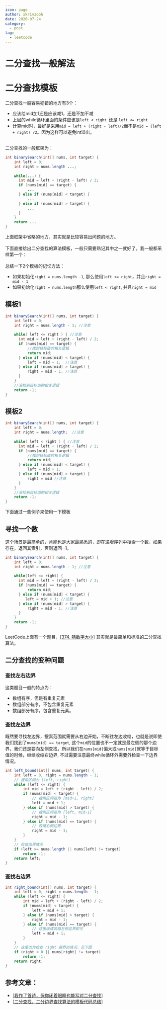 ```yaml
---
icon: page
author: xkrivzooh
date: 2020-07-24
category:
  - post
tag:
  - leetcode
---
```


# 二分查找一般解法

# 二分查找模板

二分查找一般容易犯错的地方有3个：

- 应该给mid加1还是应该减1，还是不加不减
- 上层的while循环里面的条件应该是`left < right `还是 `left <= right`
- 计算mid时，最好是采用`mid = left + (right - left)/2`而不是`mid = (left + right) /2`。因为这样可以避免int溢出。


<br />二分查找的一般框架为：

```java
int binarySearch(int[] nums, int target) {
	int left = 0;
    int right = nums.length ...;
    
    while(...) {
      int mid = left + (right - left) / 2;
      if (nums[mid] == target) {
          ...
      } else if (nums[mid] < target) {
          ...
      } else if (nums[mid] > target) {
          ...
      }
    }
    return ...
}
```
上面框架中省略的地方，其实就是比较容易出问题的地方。<br />
<br />下面直接给出二分查找的算法模板，一般只需要熟记其中之一就好了。我一般都采样第一个：<br />
<br />总结一下2个模板的记忆方法：

- 如果初始化`right = nums.length -1`, 那么使用`left <= right`，并且`right = mid - 1`
- 如果初始化`right = nums.length`那么使用`left < right`, 并且`right = mid`

## 模板1
```java
int binarySearch(int[] nums, int target) {
	int left = 0;
    int right = nums.length - 1; //注意
    
    while( left <= right ) { //注意
      int mid = left + (right - left) / 2;
      if (nums[mid] == target) {
          //找到目标值的相关逻辑
          return mid;
      } else if (nums[mid] < target) {
          left = mid + 1;  //注意
      } else if (nums[mid] > target) {
          right = mid - 1; //注意
      }
    }
    //没找到目标值的相关逻辑
    return -1;
}
```
## 模板2
```java
int binarySearch(int[] nums, int target) {
	int left = 0;
    int right = nums.length;  //注意
    
    while( left < right ) { //注意
      int mid = left + (right - left) / 2;
      if (nums[mid] == target) {
          //找到目标值的相关逻辑
          return mid; 
      } else if (nums[mid] < target) {
          left = mid + 1;
      } else if (nums[mid] > target) {
          right = mid //注意
      }
    }
    //没找到目标值的相关逻辑
    return -1;
}
```

下面通过一些例子来使用一下模板

## 寻找一个数

这个场景是最简单的，肯能也是大家最熟悉的，即在递增序列中搜索一个数，如果存在，返回其索引，否则返回 -1。
```java
int binarySearch(int[] nums, int target) {
	int left = 0;
    int right = nums.length - 1; //注意
    
    while(left <= right) {
      int mid = left + (right - left) / 2;
      if (nums[mid] == target) {
          return mid;
      } else if (nums[mid] < target) {
         left = mid + 1; //注意
      } else if (nums[mid] > target) {
          right = mid - 1; //注意
      }
    }
    return -1;
}
```
LeetCode上面有一个题目，[[374. 猜数字大小]](https://leetcode-cn.com/problems/guess-number-higher-or-lower/) 其实就是最简单和标准的二分查找算法。<br />

## 二分查找的变种问题


### 查找左右边界

这类题目一般的特点为：

- 数组有序，但是有重复元素
- 数组部分有序，不包含重复元素
- 数组部分有序，包含重复元素。


### 查找左边界


既然要寻找左边界，搜索范围就需要从右边开始，不断往左边收缩，也就是说即使我们找到了`nums[mid] == target`, 这个`mid`的位置也不一定就是最左侧的那个边界，我们还是要向左侧查找，所以我们在`nums[mid]`偏大或`nums[mid]`就等于目标值的时候，继续收缩右边界,  不过需要注意最终while循环外需要外检查一下边界情况。

```java
int left_bound(int[] nums, int target) {
    int left = 0, right = nums.length - 1;
    // 搜索区间为 [left, right]
    while (left <= right) {
        int mid = left + (right - left) / 2;
        if (nums[mid] < target) {
            // 搜索区间变为 [mid+1, right]
            left = mid + 1;
        } else if (nums[mid] > target) {
            // 搜索区间变为 [left, mid-1]
            right = mid - 1;
        } else if (nums[mid] == target) {
            // 收缩右侧边界
            right = mid - 1;
        }
    }
    // 检查出界情况
    if (left >= nums.length || nums[left] != target)
        return -1;
    return left;
}
```
### 查找右边界

```java
int right_bound(int[] nums, int target) {
    int left = 0, right = nums.length - 1;
    while (left <= right) {
        int mid = left + (right - left) / 2;
        if (nums[mid] < target) {
            left = mid + 1;
        } else if (nums[mid] > target) {
            right = mid - 1;
        } else if (nums[mid] == target) {
            // 这里改成收缩左侧边界即可
            left = mid + 1;
        }
    }
    // 这里改为检查 right 越界的情况，见下图
    if (right < 0 || nums[right] != target)
        return -1;
    return right;
}
```

## 参考文章：

- [[我作了首诗，保你闭着眼睛也能写对二分查找]](https://mp.weixin.qq.com/s/M1KfTfNlu4OCK8i9PSAmug)
- [[二分查找、二分边界查找算法的模板代码总结]](https://segmentfault.com/a/1190000016825704)

